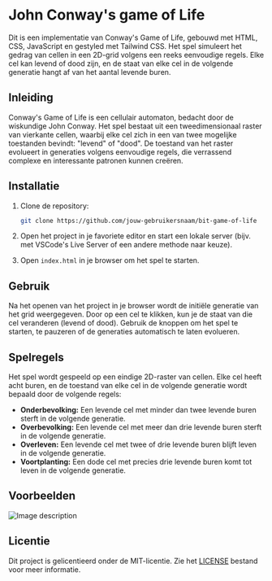 # John Conway's game of Life

Dit is een implementatie van Conway's Game of Life, gebouwd met HTML, CSS, JavaScript en gestyled met Tailwind CSS. Het spel simuleert het gedrag van cellen in een 2D-grid volgens een reeks eenvoudige regels. Elke cel kan levend of dood zijn, en de staat van elke cel in de volgende generatie hangt af van het aantal levende buren.

## Inleiding

Conway's Game of Life is een cellulair automaton, bedacht door de wiskundige John Conway. Het spel bestaat uit een tweedimensionaal raster van vierkante cellen, waarbij elke cel zich in een van twee mogelijke toestanden bevindt: "levend" of "dood". De toestand van het raster evolueert in generaties volgens eenvoudige regels, die verrassend complexe en interessante patronen kunnen creëren.

## Installatie

1. Clone de repository:

    ```bash
    git clone https://github.com/jouw-gebruikersnaam/bit-game-of-life
    ```
    
2. Open het project in je favoriete editor en start een lokale server (bijv. met VSCode's Live Server of een andere methode naar keuze).

3. Open `index.html` in je browser om het spel te starten.

## Gebruik

Na het openen van het project in je browser wordt de initiële generatie van het grid weergegeven. Door op een cel te klikken, kun je de staat van die cel veranderen (levend of dood). Gebruik de knoppen om het spel te starten, te pauzeren of de generaties automatisch te laten evolueren.

## Spelregels

Het spel wordt gespeeld op een eindige 2D-raster van cellen. Elke cel heeft acht buren, en de toestand van elke cel in de volgende generatie wordt bepaald door de volgende regels:

- **Onderbevolking:** Een levende cel met minder dan twee levende buren sterft in de volgende generatie.
- **Overbevolking:** Een levende cel met meer dan drie levende buren sterft in de volgende generatie.
- **Overleven:** Een levende cel met twee of drie levende buren blijft leven in de volgende generatie.
- **Voortplanting:** Een dode cel met precies drie levende buren komt tot leven in de volgende generatie.

## Voorbeelden

<img src="https://lh3.googleusercontent.com/C6HkzTZOrAtlLPkY6tHcUQMX1BoahTG_Gt4ueO_G0dV-J6dqSbT7ElD6Ddg_vg2cNI1D9cIBQMUNaPWIkPrqGVpbE9RY_9Q3Fn0k" alt="Image description" style="text-align-center">

## Licentie

Dit project is gelicentieerd onder de MIT-licentie. Zie het [LICENSE](LICENSE) bestand voor meer informatie.
